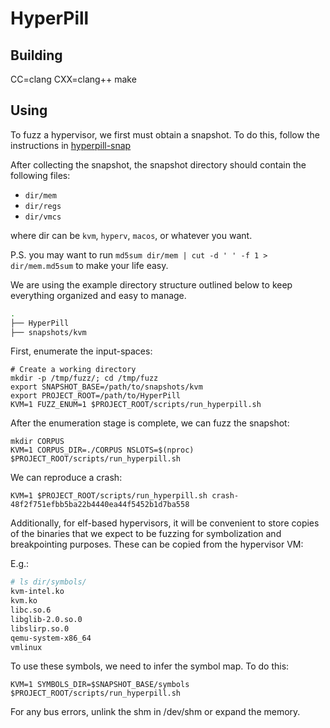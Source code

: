 HyperPill
=========

Building
--------
CC=clang CXX=clang++ make

Using
--------

To fuzz a hypervisor, we first must obtain a snapshot.
To do this, follow the instructions in [hyperpill-snap](hyperpill-snap/)

After collecting the snapshot, the snapshot directory should contain the
following files:
* `dir/mem`
* `dir/regs`
* `dir/vmcs`

where dir can be `kvm`, `hyperv`, `macos`, or whatever you want.

P.S. you may want to run `md5sum dir/mem | cut -d ' ' -f 1 > dir/mem.md5sum` to
make your life easy.

We are using the example directory structure outlined below to keep everything
organized and easy to manage.

``` bash
.
├── HyperPill
├── snapshots/kvm
```

First, enumerate the input-spaces:

```
# Create a working directory
mkdir -p /tmp/fuzz/; cd /tmp/fuzz
export SNAPSHOT_BASE=/path/to/snapshots/kvm
export PROJECT_ROOT=/path/to/HyperPill
KVM=1 FUZZ_ENUM=1 $PROJECT_ROOT/scripts/run_hyperpill.sh
```

After the enumeration stage is complete, we can fuzz the snapshot:

```
mkdir CORPUS
KVM=1 CORPUS_DIR=./CORPUS NSLOTS=$(nproc) $PROJECT_ROOT/scripts/run_hyperpill.sh
```

We can reproduce a crash:

```
KVM=1 $PROJECT_ROOT/scripts/run_hyperpill.sh crash-48f2f751efbb5ba22b4440ea44f5452b1d7ba558
```

Additionally, for elf-based hypervisors, it will be convenient to store copies
of the binaries that we expect to be fuzzing for symbolization and breakpointing
purposes. These can be copied from the hypervisor VM:

E.g.:
```bash
# ls dir/symbols/
kvm-intel.ko
kvm.ko
libc.so.6
libglib-2.0.so.0
libslirp.so.0
qemu-system-x86_64
vmlinux
```

To use these symbols, we need to infer the symbol map. To do this:

```
KVM=1 SYMBOLS_DIR=$SNAPSHOT_BASE/symbols $PROJECT_ROOT/scripts/run_hyperpill.sh
```

For any bus errors, unlink the shm in /dev/shm or expand the memory.
